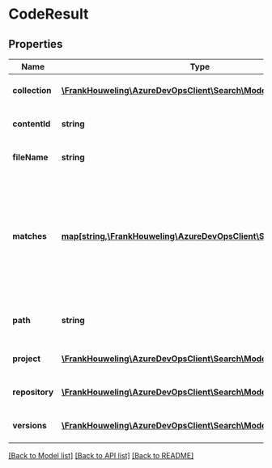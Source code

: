 # CodeResult

## Properties
Name | Type | Description | Notes
------------ | ------------- | ------------- | -------------
**collection** | [**\FrankHouweling\AzureDevOpsClient\Search\Model\Collection**](Collection.md) | Collection of the result file. | [optional] 
**contentId** | **string** | ContentId of the result file. | [optional] 
**fileName** | **string** | Name of the result file. | [optional] 
**matches** | [**map[string,\FrankHouweling\AzureDevOpsClient\Search\Model\Hit[]]**](array.md) | Dictionary of field to hit offsets in the result file. Key identifies the area in which hits were found, for ex: file content/file name etc. | [optional] 
**path** | **string** | Path at which result file is present. | [optional] 
**project** | [**\FrankHouweling\AzureDevOpsClient\Search\Model\Project**](Project.md) | Project of the result file. | [optional] 
**repository** | [**\FrankHouweling\AzureDevOpsClient\Search\Model\Repository**](Repository.md) | Repository of the result file. | [optional] 
**versions** | [**\FrankHouweling\AzureDevOpsClient\Search\Model\Version[]**](Version.md) | Versions of the result file. | [optional] 

[[Back to Model list]](../README.md#documentation-for-models) [[Back to API list]](../README.md#documentation-for-api-endpoints) [[Back to README]](../README.md)


